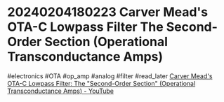 # 20240204180223 Carver Mead's OTA-C Lowpass Filter The Second-Order Section (Operational Transconductance Amps)
#electronics #OTA  #op_amp  #analog  #filter #read_later 
[Carver Mead's OTA-C Lowpass Filter: The "Second-Order Section" (Operational Transconductance Amps) - YouTube](https://www.youtube.com/watch?v=AVFN6qCKiyg)

